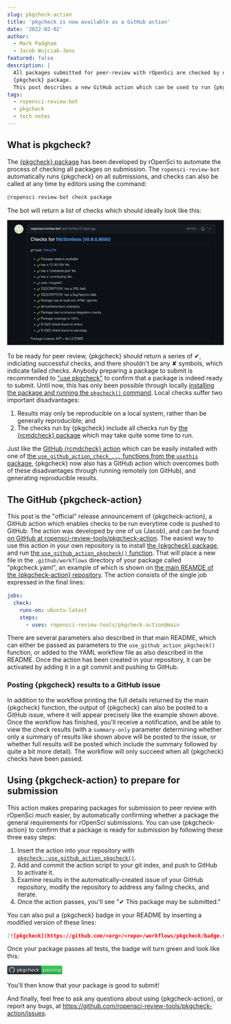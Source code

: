 ```yaml
---
slug: pkgcheck-action
title: 'pkgcheck is now available as a GitHub action'
date: '2022-02-02'
author:
  - Mark Padgham
  - Jacob Wujciak-Jens
featured: false
description: |
  All packages submitted for peer-review with rOpenSci are checked by our   
  {pkgcheck} package. 
  This post describes a new GitHub action which can be used to run {pkgcheck}.
tags:
  - ropensci-review-bot
  - pkgcheck
  - tech notes
---
```



## What is pkgcheck?

The [{pkgcheck} package](https://github.com/ropensci-review-tools/pkgcheck) has
been developed by rOpenSci to automate the process of checking all packages on
submission. The `ropensci-review-bot` automatically runs {pkgcheck} on all submissions, and checks can also be called at any time by editors using the command:

```r
@ropensci-review-bot check package
```

The bot will return a list of checks which should ideally look like this:

![example pkgcheck](frictionless-pkgcheck.png)

To be ready for peer review, {pkgcheck} should return a series of &#10004;, indiciating successful checks, and there shouldn't be any &#10008; symbols, which indicate failed checks. Anybody preparing a package to submit is recommended to ["use pkgcheck"](https://devguide.ropensci.org/authors-guide.html) to confirm that a package is indeed ready to submit. Until now, this has only been possible through locally [installing the package and running the `pkgcheck()` command](https://devguide.ropensci.org/authors-guide.html). Local checks suffer two important disadvantages:

1. Results may only be reproducible on a local system, rather than be generally reproducible; and
2. The checks run by {pkgcheck} include all checks run by [the {rcmdcheck} package](https://r-lib.github.io/rcmdcheck/) which may take quite some time to run.

Just like the [GitHub {rcmdcheck} action](https://github.com/r-lib/actions/blob/v2-branch/examples/check-standard.yaml) which can be easily installed with one of [the `use_github_action_check_...` functions from the `usethis` package](https://usethis.r-lib.org/reference/github_actions.html), {pkgcheck} now also has a GitHub action which overcomes both of these disadvantages through running remotely (on GitHub), and generating reproducible results.

## The GitHub {pkgcheck-action}

This post is the "official" release announcement of {pkgcheck-action}, a GitHub action which enables checks to be run everytime code is pushed to GitHub. The action was developed by one of us (Jacob), and can be found [on GitHub at ropensci-review-tools/pkgcheck-action](https://github.com/ropensci-review-tools/pkgcheck-action). The easiest way to use this action in your own repository is to install [the {pkgcheck} package](https://docs.ropensci.org/pkgcheck/#installation), and run [the `use_github_action_pkgcheck()` function](https://docs.ropensci.org/pkgcheck/reference/use_github_action_pkgcheck.html). That will place a new file in the `.github/workflows` directory of your package called "pkgcheck.yaml", an example of which is shown on [the main REAMDE of the {pkgcheck-action} repository](https://github.com/ropensci-review-tools/pkgcheck-action#usage). The action consists of the single job expressed in the final lines:

```yaml
jobs:
  check:
    runs-on: ubuntu-latest
    steps:
      - uses: ropensci-review-tools/pkgcheck-action@main
```

There are several parameters also described in that main README, which can either be passed as parameters to the `use_github_action_pkgcheck()` function, or added to the YAML workflow file as also described in the README. Once the action has been created in your repository, it can be activated by adding it in a git commit and pushing to GitHub.

### Posting {pkgcheck} results to a GitHub issue

In addition to the workflow printing the full details returned by the main {pkgcheck} function, the output of {pkgcheck} can also be posted to a GitHub issue, where it will appear precisely like the example shown above. Once the workflow has finished, you'll receive a notification, and be able to view the check results (with a `summary-only` parameter determining whether only a summary of results like shown above will be posted to the issue, or whether full results will be posted which include the summary followed by quite a bit more detail). The workflow will only succeed when all {pkgcheck} checks have been passed.

## Using {pkgcheck-action} to prepare for submission

This action makes preparing packages for submission to peer review with rOpenSci much easier, by automatically confirming whether a package the general requirements for rOpenSci submissions. You can use {pkgcheck-action} to confirm that a package is ready for submission by following these three easy steps:

1. Insert the action into your repository with [`pkgcheck::use_github_action_pkgcheck()`](https://docs.ropensci.org/pkgcheck/reference/use_github_action_pkgcheck.html).
2. Add and commit the action script to your git index, and push to GitHub to activate it.
3. Examine results in the automatically-created issue of your GitHub repository, modify the repository to address any failing checks, and iterate.
4. Once the action passes, you'll see "&#10004; This package may be submitted."

You can also put a {pkgcheck} badge in your README by inserting a modified version of these lines:

```md
[![pkgcheck](https://github.com/<org>/<repo>/workflows/pkgcheck/badge.svg)](https://github.com/<org>/<repo>/actions?query=workflow%3Apkgcheck)
```

Once your package passes all tests, the badge will turn green and look like this:

<svg xmlns="http://www.w3.org/2000/svg" width="128" height="20">
  <defs>
    <linearGradient id="workflow-fill" x1="50%" y1="0%" x2="50%" y2="100%">
      <stop stop-color="#444D56" offset="0%"></stop>
      <stop stop-color="#24292E" offset="100%"></stop>
    </linearGradient>
    <linearGradient id="state-fill" x1="50%" y1="0%" x2="50%" y2="100%">
      <stop stop-color="#34D058" offset="0%"></stop>
      <stop stop-color="#28A745" offset="100%"></stop>
    </linearGradient>
  </defs>
  <g fill="none" fill-rule="evenodd">
    <g font-family="&#39;DejaVu Sans&#39;,Verdana,Geneva,sans-serif" font-size="11">
      <path id="workflow-bg" d="M0,3 C0,1.3431 1.3552,0 3.02702703,0 L102,0 L102,20 L3.02702703,20 C1.3552,20 0,18.6569 0,17 L0,3 Z" fill="url(#workflow-fill)" fill-rule="nonzero"></path>
      <text fill="#010101" fill-opacity=".3">
        <tspan x="22.1981982" y="15">pkgcheck</tspan>
      </text>
      <text fill="#FFFFFF">
        <tspan x="22.1981982" y="14">pkgcheck</tspan>
      </text>
    </g>
    <g transform="translate(79)" font-family="&#39;DejaVu Sans&#39;,Verdana,Geneva,sans-serif" font-size="11">
      <path d="M0 0h46.939C48.629 0 50 1.343 50 3v14c0 1.657-1.37 3-3.061 3H0V0z" id="state-bg" fill="url(#state-fill)" fill-rule="nonzero"></path>
      <text fill="#010101" fill-opacity=".3">
        <tspan x="4" y="15">passing</tspan>
      </text>
      <text fill="#FFFFFF">
        <tspan x="4" y="14">passing</tspan>
      </text>
    </g>
    <path fill="#959DA5" d="M11 3c-3.868 0-7 3.132-7 7a6.996 6.996 0 0 0 4.786 6.641c.35.062.482-.148.482-.332 0-.166-.01-.718-.01-1.304-1.758.324-2.213-.429-2.353-.822-.079-.202-.42-.823-.717-.99-.245-.13-.595-.454-.01-.463.552-.009.946.508 1.077.718.63 1.058 1.636.76 2.039.577.061-.455.245-.761.446-.936-1.557-.175-3.185-.779-3.185-3.456 0-.762.271-1.392.718-1.882-.07-.175-.315-.892.07-1.855 0 0 .586-.183 1.925.718a6.5 6.5 0 0 1 1.75-.236 6.5 6.5 0 0 1 1.75.236c1.338-.91 1.925-.718 1.925-.718.385.963.14 1.68.07 1.855.446.49.717 1.112.717 1.882 0 2.686-1.636 3.28-3.194 3.456.254.219.473.639.473 1.295 0 .936-.009 1.689-.009 1.925 0 .184.131.402.481.332A7.011 7.011 0 0 0 18 10c0-3.867-3.133-7-7-7z"></path>
  </g>
</svg>

You'll then know that your package is good to submit!

And finally, feel free to ask any questions about using {pkgcheck-action}, or report any bugs, at https://github.com/ropensci-review-tools/pkgcheck-action/issues.
